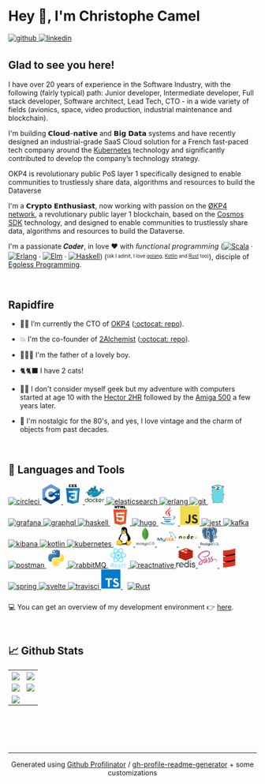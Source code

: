 # Hey 👋, I'm Christophe Camel

<a href="https://github.com/ccamel" target="_blank">
  <img src="https://img.shields.io/badge/github-%2324292e.svg?&style=for-the-badge&logo=github&logoColor=white" alt="github" style="margin-bottom: 5px;" />
</a>
<a href="https://linkedin.com/in/christophe-camel/" target="_blank">
  <img src="https://img.shields.io/badge/linkedin-%231E77B5.svg?&style=for-the-badge&logo=linkedin&logoColor=white" alt="linkedin" style="margin-bottom: 5px;" />
</a>

## Glad to see you here!

I have over 20 years of experience in the Software Industry, with the following (fairly typical) path: Junior developer, Intermediate developer, Full stack developer, Software architect, Lead Tech, CTO - in a wide variety of fields (avionics, space, video production, industrial maintenance and blockchain).

I'm building 𝗖𝗹𝗼𝘂𝗱-𝗻𝗮𝘁𝗶𝘃𝗲 and 𝗕𝗶𝗴 𝗗𝗮𝘁𝗮 systems and have recently designed an industrial-grade SaaS Cloud solution for a French fast-paced tech company around the [Kubernetes](https://kubernetes.io) technology and significantly contributed to develop the company’s technology strategy.

OKP4 is revolutionary public PoS layer 1 specifically designed to enable communities to trustlessly share data, algorithms and resources to build the Dataverse

I'm a 𝗖𝗿𝘆𝗽𝘁𝗼 𝗘𝗻𝘁𝗵𝘂𝘀𝗶𝗮𝘀𝘁, now working with passion on the [ØKP4 network](https://okp4.network), a revolutionary public layer 1 blockchain, based on the [Cosmos SDK](https://v1.cosmos.network/sdk) technology, and designed to enable communities to trustlessly share data, algorithms and resources to build the Dataverse.

I'm a passionate 𝑪𝒐𝒅𝒆𝒓, in love ❤️ with 𝘧𝘶𝘯𝘤𝘵𝘪𝘰𝘯𝘢𝘭 𝘱𝘳𝘰𝘨𝘳𝘢𝘮𝘮𝘪𝘯𝘨 ([![Scala](https://img.shields.io/badge/scala-%23DC322F.svg?logo=scala&logoColor=white)](https://www.scala-lang.org/) ‧ [![Erlang](https://img.shields.io/badge/ERLANG-white?logo=erlang&logoColor=A90533)](https://www.erlang.org/) ‧ [![Elm](https://img.shields.io/badge/Elm-60B5CC?logo=elm&logoColor=white)](https://elm-lang.org/) ‧ [![Haskell](https://img.shields.io/badge/Haskell-5e5086?logo=haskell&logoColor=white)](https://www.haskell.org/)) (<sup><sub>(ok I admit, I love [golang](https://go.dev), [Kotlin](https://kotlinlang.org) and [Rust](https://www.rust-lang.org) too)</sub></sup>), disciple of [Egoless Programming](https://blog.codinghorror.com/the-ten-commandments-of-egoless-programming/).

<br/>

## Rapidfire

- 🧔‍♂️ I’m currently the CTO of [OKP4](https://okp4.com/) ([:octocat: repo](https://github.com/okp4/)).

- 💥 I'm the co-founder of [2Alchemist](https://krossboard.app) ([:octocat: repo](https://github.com/2-alchemists/)).

- 👨‍👩‍👦 I'm the father of a lovely boy.

- 🐈🐈‍⬛ I have 2 cats!

- 🧑‍💻 I don't consider myself geek but my adventure with computers started at age 10 with the [Hector 2HR](https://en.wikipedia.org/wiki/Hector_(microcomputer)) followed by the [Amiga 500](https://en.wikipedia.org/wiki/Amiga_500) a few years later.

- 📆 I'm nostalgic for the 80's, and yes, I love vintage and the charm of objects from past decades.

<br/>

## 🔧 Languages and Tools

<p align="left">
  <a href="https://circleci.com" target="_blank"> <img src="https://www.vectorlogo.zone/logos/circleci/circleci-icon.svg" alt="circleci" width="40" height="40" /> </a>
  <a href="https://www.w3schools.com/cpp/" target="_blank"> <img src="https://raw.githubusercontent.com/devicons/devicon/master/icons/cplusplus/cplusplus-original.svg" alt="cplusplus" width="40" height="40" /> </a>
  <a href="https://www.w3schools.com/css/" target="_blank"> <img src="https://raw.githubusercontent.com/devicons/devicon/master/icons/css3/css3-original-wordmark.svg" alt="css3" width="40" height="40" /> </a>
  <a href="https://www.docker.com/" target="_blank"> <img src="https://raw.githubusercontent.com/devicons/devicon/master/icons/docker/docker-original-wordmark.svg" alt="docker" width="40" height="40" /> </a>
  <a href="https://www.elastic.co" target="_blank"> <img src="https://www.vectorlogo.zone/logos/elastic/elastic-icon.svg" alt="elasticsearch" width="40" height="40" /> </a>
  <a href="https://www.erlang.org/" target="_blank"> <img src="https://www.vectorlogo.zone/logos/erlang/erlang-official.svg" alt="erlang" width="40" height="40" /> </a>
  <a href="https://git-scm.com/" target="_blank"> <img src="https://www.vectorlogo.zone/logos/git-scm/git-scm-icon.svg" alt="git" width="40" height="40" /> </a>
  <a href="https://golang.org" target="_blank"> <img src="https://raw.githubusercontent.com/devicons/devicon/master/icons/go/go-original.svg" alt="go" width="40" height="40" /> </a>
  <a href="https://grafana.com" target="_blank"> <img src="https://www.vectorlogo.zone/logos/grafana/grafana-icon.svg" alt="grafana" width="40" height="40" /> </a>
  <a href="https://graphql.org" target="_blank"> <img src="https://www.vectorlogo.zone/logos/graphql/graphql-icon.svg" alt="graphql" width="40" height="40" /> </a>
  <a href="https://www.haskell.org/" target="_blank"> <img src="https://upload.wikimedia.org/wikipedia/commons/1/1c/Haskell-Logo.svg" alt="haskell" width="40" height="40" /> </a>
  <a href="https://www.w3.org/html/" target="_blank"> <img src="https://raw.githubusercontent.com/devicons/devicon/master/icons/html5/html5-original-wordmark.svg" alt="html5" width="40" height="40" /> </a>
  <a href="https://gohugo.io/" target="_blank"> <img src="https://api.iconify.design/logos-hugo.svg" alt="hugo" width="40" height="40" /> </a>
  <a href="https://www.java.com" target="_blank"> <img src="https://raw.githubusercontent.com/devicons/devicon/master/icons/java/java-original.svg" alt="java" width="40" height="40" /> </a>
  <a href="https://developer.mozilla.org/en-US/docs/Web/JavaScript" target="_blank">
    <img src="https://raw.githubusercontent.com/devicons/devicon/master/icons/javascript/javascript-original.svg" alt="javascript" width="40" height="40" />
  </a>
  <a href="https://jestjs.io" target="_blank"> <img src="https://www.vectorlogo.zone/logos/jestjsio/jestjsio-icon.svg" alt="jest" width="40" height="40" /> </a>
  <a href="https://kafka.apache.org/" target="_blank"> <img src="https://www.vectorlogo.zone/logos/apache_kafka/apache_kafka-icon.svg" alt="kafka" width="40" height="40" /> </a>
  <a href="https://www.elastic.co/kibana" target="_blank"> <img src="https://www.vectorlogo.zone/logos/elasticco_kibana/elasticco_kibana-icon.svg" alt="kibana" width="40" height="40" /> </a>
  <a href="https://kotlinlang.org" target="_blank"> <img src="https://www.vectorlogo.zone/logos/kotlinlang/kotlinlang-icon.svg" alt="kotlin" width="40" height="40" /> </a>
  <a href="https://kubernetes.io" target="_blank"> <img src="https://www.vectorlogo.zone/logos/kubernetes/kubernetes-icon.svg" alt="kubernetes" width="40" height="40" /> </a>
  <a href="https://www.linux.org/" target="_blank"> <img src="https://raw.githubusercontent.com/devicons/devicon/master/icons/linux/linux-original.svg" alt="linux" width="40" height="40" /> </a>
  <a href="https://www.mongodb.com/" target="_blank"> <img src="https://raw.githubusercontent.com/devicons/devicon/master/icons/mongodb/mongodb-original-wordmark.svg" alt="mongodb" width="40" height="40" /> </a>
  <a href="https://www.mysql.com/" target="_blank"> <img src="https://raw.githubusercontent.com/devicons/devicon/master/icons/mysql/mysql-original-wordmark.svg" alt="mysql" width="40" height="40" /> </a>
  <a href="https://nodejs.org" target="_blank"> <img src="https://raw.githubusercontent.com/devicons/devicon/master/icons/nodejs/nodejs-original-wordmark.svg" alt="nodejs" width="40" height="40" /> </a>
  <a href="https://www.postgresql.org" target="_blank"> <img src="https://raw.githubusercontent.com/devicons/devicon/master/icons/postgresql/postgresql-original-wordmark.svg" alt="postgresql" width="40" height="40" /> </a>
  <a href="https://postman.com" target="_blank"> <img src="https://www.vectorlogo.zone/logos/getpostman/getpostman-icon.svg" alt="postman" width="40" height="40" /> </a>
  <a href="https://www.python.org" target="_blank"> <img src="https://raw.githubusercontent.com/devicons/devicon/master/icons/python/python-original.svg" alt="python" width="40" height="40" /> </a>
  <a href="https://www.rabbitmq.com" target="_blank"> <img src="https://www.vectorlogo.zone/logos/rabbitmq/rabbitmq-icon.svg" alt="rabbitMQ" width="40" height="40" /> </a>
  <a href="https://reactjs.org/" target="_blank"> <img src="https://raw.githubusercontent.com/devicons/devicon/master/icons/react/react-original-wordmark.svg" alt="react" width="40" height="40" /> </a>
  <a href="https://reactnative.dev/" target="_blank"> <img src="https://reactnative.dev/img/header_logo.svg" alt="reactnative" width="40" height="40" /> </a>
  <a href="https://redis.io" target="_blank"> <img src="https://raw.githubusercontent.com/devicons/devicon/master/icons/redis/redis-original-wordmark.svg" alt="redis" width="40" height="40" /> </a>
  <a href="https://sass-lang.com" target="_blank"> <img src="https://raw.githubusercontent.com/devicons/devicon/master/icons/sass/sass-original.svg" alt="sass" width="40" height="40" /> </a>
  <a href="https://www.scala-lang.org" target="_blank"> <img src="https://raw.githubusercontent.com/devicons/devicon/master/icons/scala/scala-original.svg" alt="scala" width="40" height="40" /> </a>
  <a href="https://spring.io/" target="_blank"> <img src="https://www.vectorlogo.zone/logos/springio/springio-icon.svg" alt="spring" width="40" height="40" /> </a>
  <a href="https://svelte.dev" target="_blank"> <img src="https://upload.wikimedia.org/wikipedia/commons/1/1b/Svelte_Logo.svg" alt="svelte" width="40" height="40" /> </a>
  <a href="https://travis-ci.org" target="_blank"> <img src="https://www.vectorlogo.zone/logos/travis-ci/travis-ci-icon.svg" alt="travisci" width="40" height="40" /> </a>
  <a href="https://www.typescriptlang.org/" target="_blank"> <img src="https://raw.githubusercontent.com/devicons/devicon/master/icons/typescript/typescript-original.svg" alt="typescript" width="40" height="40" /> </a>
  <a href="https://www.rust-lang.org" target="_blank"> <img style="margin: 10px" src="https://profilinator.rishav.dev/skills-assets/rust-plain.svg" alt="Rust" height="50" /> </a>
</p>

💻 You can get an overview of my development environment 👉 [here](https://gist.github.com/ccamel/4b7d65cf2f7b9eb9cdb1c4a25cebdc4c).

<br/>

## 📈 Github Stats

<table>
  <tr>
    <td valign="top">
      <img src="https://github-readme-stats.vercel.app/api?username=ccamel&show_icons=true&count_private=true&theme=tokyonight&hide_border=true" align="center" style="width: 100%;" />
    </td>
    <td valign="top">
      <img src="https://github-readme-stats.vercel.app/api/top-langs/?username=ccamel&hide_border=true&layout=compact&theme=tokyonight" align="center" style="width: 100%;" />
    </td>
  </tr>
  <tr>
    <td valign="top">
      <img src="https://github-readme-streak-stats.herokuapp.com/?user=ccamel&theme=tokyonight" align="center" style="width: 100%;" />
    </td>
    <td valign="top">
      <img src="https://github-profile-trophy.vercel.app/?username=ccamel&row=2&column=3&theme=tokyonight" align="center" style="width: 100%;" />
    </td>
  </tr>
  <tr>
    <td valign="top" colspan="2">
      <img src="https://activity-graph.herokuapp.com/graph?username=ccamel&theme=xcode&hide_border=true" align="center" style="width: 100%;" />
    </td>
  </tr>
</table>

<br />

<br />

<br />

<br />

----

<div align="center">Generated using <a href="https://profilinator.rishav.dev/" target="_blank">Github Profilinator</a> / <a href="https://rahuldkjain.github.io/gh-profile-readme-generator/" target="_blank">gh-profile-readme-generator</a> + some customizations</div>
